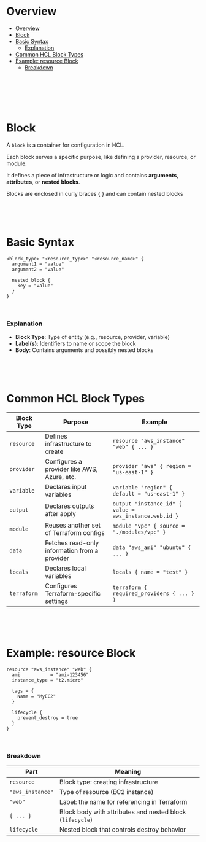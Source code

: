 # Overview

- [Overview](#overview)
- [Block](#block)
- [Basic Syntax](#basic-syntax)
  - [Explanation](#explanation)
- [Common HCL Block Types](#common-hcl-block-types)
- [Example: resource Block](#example-resource-block)
  - [Breakdown](#breakdown)

&nbsp;

&nbsp;

&nbsp;

# Block

A `block` is a container for configuration in HCL.

Each block serves a specific purpose, like defining a provider, resource, or module.

It defines a piece of infrastructure or logic and contains **arguments**, **attributes**, or **nested blocks**.

Blocks are enclosed in curly braces { } and can contain nested blocks

&nbsp;

&nbsp;

# Basic Syntax

```hcl
<block_type> "<resource_type>" "<resource_name>" {
  argument1 = "value"
  argument2 = "value"

  nested_block {
    key = "value"
  }
}
```

&nbsp;

### Explanation

- **Block Type**: Type of entity (e.g., resource, provider, variable)
- **Label(s)**: Identifiers to name or scope the block
- **Body**: Contains arguments and possibly nested blocks

&nbsp;

&nbsp;

# Common HCL Block Types

| Block Type  | Purpose                                       | Example                                                |
| ----------- | --------------------------------------------- | ------------------------------------------------------ |
| `resource`  | Defines infrastructure to create              | `resource "aws_instance" "web" { ... }`                |
| `provider`  | Configures a provider like AWS, Azure, etc.   | `provider "aws" { region = "us-east-1" }`              |
| `variable`  | Declares input variables                      | `variable "region" { default = "us-east-1" }`          |
| `output`    | Declares outputs after apply                  | `output "instance_id" { value = aws_instance.web.id }` |
| `module`    | Reuses another set of Terraform configs       | `module "vpc" { source = "./modules/vpc" }`            |
| `data`      | Fetches read-only information from a provider | `data "aws_ami" "ubuntu" { ... }`                      |
| `locals`    | Declares local variables                      | `locals { name = "test" }`                             |
| `terraform` | Configures Terraform-specific settings        | `terraform { required_providers { ... } }`             |

&nbsp;

&nbsp;

# Example: resource Block

```hcl
resource "aws_instance" "web" {
  ami           = "ami-123456"
  instance_type = "t2.micro"

  tags = {
    Name = "MyEC2"
  }

  lifecycle {
    prevent_destroy = true
  }
}
```

&nbsp;

### Breakdown

| Part             | Meaning                                                   |
| ---------------- | --------------------------------------------------------- |
| `resource`       | Block type: creating infrastructure                       |
| `"aws_instance"` | Type of resource (EC2 instance)                           |
| `"web"`          | Label: the name for referencing in Terraform              |
| `{ ... }`        | Block body with attributes and nested block (`lifecycle`) |
| `lifecycle`      | Nested block that controls destroy behavior               |

&nbsp;

&nbsp;
